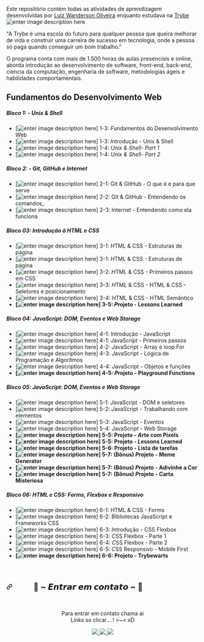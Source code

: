 
Este repositório contém todas as atividades de aprendizagem desenvolvidas por  [Luiz Wanderson Oliveira](https://www.linkedin.com/in/luizwanderson/)  enquanto estudava na  [Trybe](https://www.betrybe.com/) ![enter image description here](https://i.imgur.com/jcdIVp5.png)

"A Trybe é uma escola do futuro para qualquer pessoa que queira melhorar de vida e construir uma carreira de sucesso em tecnologia, onde a pessoa só paga quando conseguir um bom trabalho." 

O programa conta com mais de 1.500 horas de aulas presenciais e online, aborda introdução ao desenvolvimento de software, front-end, back-end, ciencia da computação, engenharia de software, metodologias ágeis e habilidades comportamentais.

## Fundamentos do Desenvolvimento Web
##### Bloco 1: - Unix & Shell
 -   [![enter image description here](https://i.imgur.com/r05KYeQ.png)] 1-3:  *F*undamentos do Desenvolvimento Web
 -   [![enter image description here](https://i.imgur.com/r05KYeQ.png)] 1-3: *I*ntrodução - Unix & Shell
 -   [![enter image description here](https://i.imgur.com/r05KYeQ.png)] 1-4:  _Unix & Shell- Part 1_
 -   [![enter image description here](https://i.imgur.com/r05KYeQ.png)] 1-4: _Unix & Shell- Part 2_
##### Bloco 2: - Git, GitHub e Internet
 - [![enter image description here](https://i.imgur.com/r05KYeQ.png)] 2-1: Git & GitHub - O que é e para que serve
 - [![enter image description here](https://i.imgur.com/r05KYeQ.png)] 2-2: Git & GitHub - Entendendo os comandos_
 - [![enter image description here](https://i.imgur.com/r05KYeQ.png)] 2-3: Internet - Entendendo como ela funciona
##### Bloco 03: Introdução à HTML e CSS
 - [![enter image description here](https://i.imgur.com/r05KYeQ.png)] 3-1: *H*TML & CSS - Estruturas de página
 - [![enter image description here](https://i.imgur.com/r05KYeQ.png)] 3-1: *H*TML & CSS - Estruturas de página
 - [![enter image description here](https://i.imgur.com/r05KYeQ.png)] 3-2: *H*TML & CSS - Primeiros passos em CSS
 - [![enter image description here](https://i.imgur.com/r05KYeQ.png)] 3-3: *H*TML & CSS - HTML & CSS - Seletores e posicionamento
 - [![enter image description here](https://i.imgur.com/r05KYeQ.png)] 3-4: *H*TML & CSS - HTML Semântico
 - **[![enter image description here](https://i.imgur.com/r05KYeQ.png)] 3-5: *P*rojeto - Lessons Learned**
##### Bloco 04: JavaScript: DOM, Eventos e Web Storage
 - [![enter image description here](https://i.imgur.com/r05KYeQ.png)] 4-1: *I*ntrodução - JavaScript
 - [![enter image description here](https://i.imgur.com/r05KYeQ.png)] 4-1: *J*avaScript - Primeiros passos
 - [![enter image description here](https://i.imgur.com/r05KYeQ.png)] 4-2: *J*avaScript - Array e loop For
 - [![enter image description here](https://i.imgur.com/r05KYeQ.png)] 4-3: *J*avaScript - Lógica de Programação e Algoritmos
 - [![enter image description here](https://i.imgur.com/r05KYeQ.png)] 4-4: *J*avaScript - Objetos e funções
 - **[![enter image description here](https://i.imgur.com/r05KYeQ.png)] 4-5: *P*rojeto - Playground Functions**
##### Bloco 05: JavaScript: DOM, Eventos e Web Storage
 - [![enter image description here](https://i.imgur.com/r05KYeQ.png)] 5-1: *J*avaScript - DOM e seletores
 - [![enter image description here](https://i.imgur.com/r05KYeQ.png)] 5-2: *J*avaScript - Trabalhando com elementos
 - [![enter image description here](https://i.imgur.com/r05KYeQ.png)] 5-3: *J*avaScript - Eventos
 - [![enter image description here](https://i.imgur.com/r05KYeQ.png)] 5-4: *J*avaScript - Web Storage
 - **[![enter image description here](https://i.imgur.com/r05KYeQ.png)] 5-5: Projeto - *A*rte com Pixels**
 - **[![enter image description here](https://i.imgur.com/r05KYeQ.png)] 5-5: Projeto - *L*essons Learned**
 - **[![enter image description here](https://i.imgur.com/r05KYeQ.png)] 5-6: Projeto - *L*ista de tarefas**
 - **[![enter image description here](https://i.imgur.com/r05KYeQ.png)] 5-7: (Bônus) *P*rojeto - Meme Generator**
 - **[![enter image description here](https://i.imgur.com/r05KYeQ.png)] 5-7: (Bônus) *P*rojeto - Adivinhe a Cor**
 - **[![enter image description here](https://i.imgur.com/r05KYeQ.png)] 5-7: (Bônus) *P*rojeto - Carta Misteriosa**
##### Bloco 06: HTML e CSS: Forms, Flexbox e Responsivo
 - [![enter image description here](https://i.imgur.com/r05KYeQ.png)] 6-1: *H*TML & CSS - Forms
 - [![enter image description here](https://i.imgur.com/r05KYeQ.png)] 6-2: *B*ibliotecas JavaScript e Frameworks CSS
 - [![enter image description here](https://i.imgur.com/r05KYeQ.png)] 6-3: *I*ntrodução - CSS Flexbox
 - [![enter image description here](https://i.imgur.com/r05KYeQ.png)] 6-3: *C*SS Flexbox - Parte 1
 - [![enter image description here](https://i.imgur.com/5zfiF2T.png)] 6-4: *C*SS Flexbox - Parte 2
 - [![enter image description here](https://i.imgur.com/5zfiF2T.png)] 6-5: *C*SS Responsivo - Mobile First
 - **[![enter image description here](https://i.imgur.com/5zfiF2T.png)] 6-6: Projeto - Trybewarts**
 
 <div>
<br>
<div align="left">
<h2><a id="user-content---𝙀𝙣𝙩𝙧𝙖𝙧-𝙚𝙢-𝙘𝙤𝙣𝙩𝙖𝙩𝙤--" class="anchor" aria-hidden="true" href="#--𝙀𝙣𝙩𝙧𝙖𝙧-𝙚𝙢-𝙘𝙤𝙣𝙩𝙖𝙩𝙤--"><svg class="octicon octicon-link" viewBox="0 0 16 16" version="1.1" width="16" height="16" aria-hidden="true"><path fill-rule="evenodd" d="M7.775 3.275a.75.75 0 001.06 1.06l1.25-1.25a2 2 0 112.83 2.83l-2.5 2.5a2 2 0 01-2.83 0 .75.75 0 00-1.06 1.06 3.5 3.5 0 004.95 0l2.5-2.5a3.5 3.5 0 00-4.95-4.95l-1.25 1.25zm-4.69 9.64a2 2 0 010-2.83l2.5-2.5a2 2 0 012.83 0 .75.75 0 001.06-1.06 3.5 3.5 0 00-4.95 0l-2.5 2.5a3.5 3.5 0 004.95 4.95l1.25-1.25a.75.75 0 00-1.06-1.06l-1.25 1.25a2 2 0 01-2.83 0z"></path></svg></a><a id="user-content---𝓒𝓸𝓷𝓽𝓪𝓬𝓽-𝓶𝓮--" href="#--𝓒𝓸𝓷𝓽𝓪𝓬𝓽-𝓶𝓮--"></a>&nbsp;&nbsp;&nbsp;&nbsp;&nbsp;&nbsp;&nbsp;&nbsp;&nbsp;&nbsp;&nbsp;<g-emoji class="g-emoji" alias="memo" fallback-src="https://github.githubassets.com/images/icons/emoji/unicode/1f4dd.png">📝</g-emoji> ~ 𝙀𝙣𝙩𝙧𝙖𝙧 𝙚𝙢 𝙘𝙤𝙣𝙩𝙖𝙩𝙤 ~ <g-emoji class="g-emoji" alias="memo" fallback-src="https://github.githubassets.com/images/icons/emoji/unicode/1f4dd.png">📝</g-emoji></h2>
</div>
<br>
<p align="center">Para entrar em contato chama ai <br>
Links so clicar....! &gt;~&lt; xD </p>
<p align="center">
  <a href="https://www.instagram.com/luizwanderson_/" alt="Instagram" rel="nofollow">
    <img src="https://camo.githubusercontent.com/d2762a4e936630dd0c8c620e99979dfc2f370ef1809d61dabec6ed1fa74ee711/68747470733a2f2f696d672e736869656c64732e696f2f62616467652f2d496e7374616772616d2d3143314331433f7374796c653d666f722d7468652d6261646765266c6f676f3d496e7374616772616d266c6f676f436f6c6f723d303046464646266c696e6b3d68747470733a2f2f7777772e696e7374616772616d2e636f6d2f69757269636f6465" style="max-width: 100%;">
  </a>
  <a href="https://www.linkedin.com/in/luizwanderson/" alt="Linkedin" rel="nofollow">
    <img src="https://camo.githubusercontent.com/fcc551d4cff1847eb5a8ee518859132d52149a6db9f37833fdbea96451684bb6/68747470733a2f2f696d672e736869656c64732e696f2f62616467652f2d4c696e6b6564696e2d3143314331433f7374796c653d666f722d7468652d6261646765266c6f676f3d4c696e6b6564696e266c6f676f436f6c6f723d303046464646266c696e6b3d68747470733a2f2f7777772e6c696e6b6564696e2e636f6d2f696e2f69757269636f6465" style="max-width: 100%;">
  </a>
  <a href="https://discord.com/invite/kegvQRFk9J" alt="Discord" rel="nofollow">
    <img src="https://camo.githubusercontent.com/964caa47c23f903c00d8966c08f42ee934635bae58d018b5e69b9d08f5e41d42/68747470733a2f2f696d672e736869656c64732e696f2f62616467652f2d446973636f72642d3143314331433f7374796c653d666f722d7468652d6261646765266c6f676f3d446973636f7264266c6f676f436f6c6f723d303046464646266c696e6b3d68747470733a2f2f646973636f72642e67672f516576444a71437a6159" style="max-width: 100%;">
  </a>
</p>
</div>
